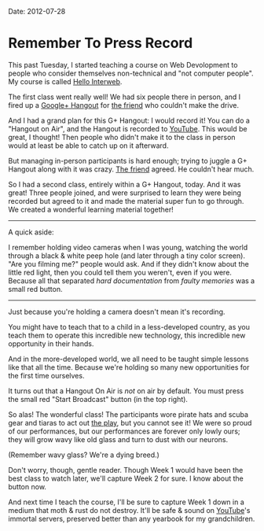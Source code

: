 Date: 2012-07-28

# Remember To Press Record

This past Tuesday, I started teaching a course on Web Devolopment to
people who consider themselves non-technical and "not computer people".
My course is called [Hello Interweb][hello].

The first class went really well! We had six people there in person, and
I fired up a [Google+ Hangout][g+] for [the friend][davey] who couldn't
make the drive.

And I had a grand plan for this G+ Hangout: I would record it! You can
do a "Hangout on Air", and the Hangout is recorded to
[YouTube][youtube]. This would be great, I thought! Then people who
didn't make it to the class in person would at least be able to catch up
on it afterward.

But managing in-person participants is hard enough; trying to juggle a
G+ Hangout along with it was crazy. [The friend][davey] agreed. He
couldn't hear much.

So I had a second class, entirely within a G+ Hangout, today. And it was
great! Three people joined, and were surprised to learn they were being
recorded but agreed to it and made the material super fun to go through.
We created a wonderful learning material together!

---

A quick aside:

I remember holding video cameras when I was young, watching the world
through a black & white peep hole (and later through a tiny color
screen). "Are you filming me?" people would ask. And if they didn't know
about the little red light, then you could tell them you weren't, even
if you were. Because all that separated _hard documentation_ from
_faulty memories_ was a small red button.

---

Just because you're holding a camera doesn't mean it's recording.

You might have to teach that to a child in a less-developed country, as
you teach them to operate this incredible new technology, this
incredible new opportunity in their hands.

And in the more-developed world, we all need to be taught simple lessons
like that all the time. Because we're holding so many new opportunities
for the first time ourselves.

It turns out that a Hangout On Air is _not_ on air by default. You must
press the small red "Start Broadcast" button (in the top right).

So alas! The wonderful class! The participants wore pirate hats and
scuba gear and tiaras to act out [the play][play], but you cannot see
it! We were so proud of our performances, but our performances are
forever only lowly ours; they will grow wavy like old glass and turn to
dust with our neurons.

(Remember wavy glass? We're a dying breed.)

Don't worry, though, gentle reader. Though Week 1 would have been the
best class to watch later, we'll capture Week 2 for sure. I know about
the button now.

And next time I teach the course, I'll be sure to capture Week 1 down in
a medium that moth & rust do not destroy. It'll be safe & sound on
[YouTube][youtube]'s immortal servers, preserved better than any
yearbook for my grandchildren.

  [hello]: http://hellointerweb.com/
  [g+]: https://plus.google.com/hangouts
  [davey]: http://vimeo.com/daveyrockwell
  [youtube]: http://www.youtube.com/
  [play]: http://hellointerweb.com/the-script
